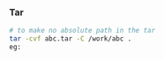 
### Tar

```bash
# to make no absolute path in the tar
tar -cvf abc.tar -C /work/abc .
eg:

```



